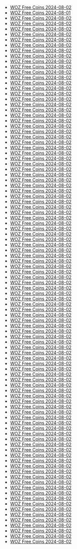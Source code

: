 <ul>
  <li><a href="https://zynga.social/79mf">WOZ Free Coins 2024-08-02</a></li>

  <li><a href="https://zynga.social/49dc93">WOZ Free Coins 2024-08-01</a></li>

  <li><a href="https://zynga.social/61be99">WOZ Free Coins 2024-08-02</a></li>

  <li><a href="https://zdnwoz0-a.akamaihd.net/live-web/incentive_redirect.html?id=1692979846">WOZ Free Coins 2024-08-02</a></li>

  <li><a href="https://zynga.social/0v16">WOZ Free Coins 2024-08-02</a></li>

  <li><a href="https://zynga.social/r9gi">WOZ Free Coins 2024-08-02</a></li>

  <li><a href="https://zdnwoz0-a.akamaihd.net/live-web/incentive_redirect.html?id=1721677460-0jnczlgo4lif">WOZ Free Coins 2024-08-02</a></li>

  <li><a href="https://zynga.social/7iwr">WOZ Free Coins 2024-08-02</a></li>

  <li><a href="https://zynga.social/e7e34f">WOZ Free Coins 2024-08-02</a></li>

  <li><a href="https://zdnwoz0-a.akamaihd.net/live-web/incentive_redirect.html?id=1721677234-0vm292orduhm">WOZ Free Coins 2024-08-02</a></li>

  <li><a href="https://zynga.social/55babc">WOZ Free Coins 2024-08-02</a></li>

  <li><a href="https://zynga.social/edea43">WOZ Free Coins 2024-08-02</a></li>

  <li><a href="https://zdnwoz0-a.akamaihd.net/live-web/incentive_redirect.html?id=1721676999-0e44v2q9zg5n">WOZ Free Coins 2024-08-02</a></li>

  <li><a href="https://zynga.social/nwpf">WOZ Free Coins 2024-08-02</a></li>

  <li><a href="https://zynga.social/43d52c">WOZ Free Coins 2024-08-02</a></li>

  <li><a href="https://zdnwoz0-a.akamaihd.net/live-web/incentive_redirect.html?id=1719952423-0xag67vynj2e">WOZ Free Coins 2024-08-02</a></li>

  <li><a href="https://zynga.social/a2ee56">WOZ Free Coins 2024-08-02</a></li>

  <li><a href="https://zynga.social/23e7f5">WOZ Free Coins 2024-08-02</a></li>

  <li><a href="https://zynga.social/bbc6b0">WOZ Free Coins 2024-08-02</a></li>

  <li><a href="https://zynga.social/9wfy">WOZ Free Coins 2024-08-02</a></li>

  <li><a href="https://zynga.social/7fd013">WOZ Free Coins 2024-08-02</a></li>

  <li><a href="https://zynga.social/44fd22">WOZ Free Coins 2024-08-02</a></li>

  <li><a href="https://zynga.social/a7d68c">WOZ Free Coins 2024-08-02</a></li>

  <li><a href="https://zynga.social/6d195b">WOZ Free Coins 2024-08-02</a></li>

  <li><a href="https://zynga.social/0a7ac6">WOZ Free Coins 2024-08-02</a></li>

  <li><a href="https://zdnwoz0-a.akamaihd.net/live-web/incentive_redirect.html?id=1719952192-0k2xfhf6d9dq">WOZ Free Coins 2024-08-02</a></li>

  <li><a href="https://zynga.social/13eb20">WOZ Free Coins 2024-08-02</a></li>

  <li><a href="https://zynga.social/84df48">WOZ Free Coins 2024-08-02</a></li>

  <li><a href="https://zdnwoz0-a.akamaihd.net/live-web/incentive_redirect.html?id=1719952124-0pp0aq8txbq">WOZ Free Coins 2024-08-02</a></li>

  <li><a href="https://zynga.social/p19h">WOZ Free Coins 2024-08-02</a></li>

  <li><a href="https://zdnwoz0-a.akamaihd.net/live-web/incentive_redirect.html?id=1719952089-0kqetbkdx1yd">WOZ Free Coins 2024-08-02</a></li>

  <li><a href="https://zynga.social/ybt5">WOZ Free Coins 2024-08-02</a></li>

  <li><a href="https://zynga.social/5dc3ad">WOZ Free Coins 2024-08-02</a></li>

  <li><a href="https://zynga.social/u35z">WOZ Free Coins 2024-08-02</a></li>

  <li><a href="https://zdnwoz0-a.akamaihd.net/live-web/incentive_redirect.html?id=1720017695-0c5shisjf6xu">WOZ Free Coins 2024-08-02</a></li>

  <li><a href="https://zdnwoz0-a.akamaihd.net/live-web/incentive_redirect.html?id=1719951964-0xlzxoxv6lb">WOZ Free Coins 2024-08-02</a></li>

  <li><a href="https://zdnwoz0-a.akamaihd.net/live-web/incentive_redirect.html?id=1719403341-0k44ij8hzhw">WOZ Free Coins 2024-08-02</a></li>

  <li><a href="https://zdnwoz0-a.akamaihd.net/live-web/incentive_redirect.html?id=1720172934-06jj742gpekh">WOZ Free Coins 2024-08-02</a></li>

  <li><a href="https://zdnwoz0-a.akamaihd.net/live-web/incentive_redirect.html?id=1719402145-0c41kdmg7avo">WOZ Free Coins 2024-08-02</a></li>

  <li><a href="https://zynga.social/e0a26d">WOZ Free Coins 2024-08-02</a></li>

  <li><a href="https://zynga.social/lt4d">WOZ Free Coins 2024-08-02</a></li>

  <li><a href="https://zynga.social/d198ea">WOZ Free Coins 2024-08-02</a></li>

  <li><a href="https://zynga.social/8ndu">WOZ Free Coins 2024-08-02</a></li>

  <li><a href="https://zynga.social/d36afa">WOZ Free Coins 2024-08-02</a></li>

  <li><a href="https://zdnwoz0-a.akamaihd.net/live-web/incentive_redirect.html?id=1719951892-0qp45m43cqi">WOZ Free Coins 2024-08-02</a></li>

  <li><a href="https://zynga.social/8c4d80">WOZ Free Coins 2024-08-02</a></li>

  <li><a href="https://zdnwoz0-a.akamaihd.net/live-web/incentive_redirect.html?id=1719951858-0ejxe56j6hi8">WOZ Free Coins 2024-08-02</a></li>

  <li><a href="https://zynga.social/7xr0">WOZ Free Coins 2024-08-02</a></li>

  <li><a href="https://zynga.social/28d38b">WOZ Free Coins 2024-08-02</a></li>

  <li><a href="https://zynga.social/455356">WOZ Free Coins 2024-08-02</a></li>

  <li><a href="https://zynga.social/tctr">WOZ Free Coins 2024-08-02</a></li>

  <li><a href="https://zdnwoz0-a.akamaihd.net/live-web/incentive_redirect.html?id=1719338785-075qqqc6i3sa">WOZ Free Coins 2024-08-02</a></li>

  <li><a href="https://zynga.social/hwjv">WOZ Free Coins 2024-08-02</a></li>

  <li><a href="https://zdnwoz0-a.akamaihd.net/live-web/incentive_redirect.html?id=1719338711-0tbuwiqrpr1p">WOZ Free Coins 2024-08-02</a></li>

  <li><a href="https://zynga.social/f2a65e">WOZ Free Coins 2024-08-02</a></li>

  <li><a href="https://zdnwoz0-a.akamaihd.net/live-web/incentive_redirect.html?id=1719338662-0fmjn6pwjw1n">WOZ Free Coins 2024-08-02</a></li>

  <li><a href="https://zynga.social/f0nh">WOZ Free Coins 2024-08-02</a></li>

  <li><a href="https://zdnwoz0-a.akamaihd.net/live-web/incentive_redirect.html?id=1719338642-0vroyddjcy1c">WOZ Free Coins 2024-08-02</a></li>

  <li><a href="https://zdnwoz0-a.akamaihd.net/live-web/incentive_redirect.html?id=1719338615-0lkcut8njx4o">WOZ Free Coins 2024-08-02</a></li>

  <li><a href="https://zdnwoz0-a.akamaihd.net/live-web/incentive_redirect.html?id=1718871184-0aly4tj0zc1s">WOZ Free Coins 2024-08-02</a></li>

  <li><a href="https://zynga.social/2dae7f">WOZ Free Coins 2024-08-02</a></li>

  <li><a href="https://zdnwoz0-a.akamaihd.net/live-web/incentive_redirect.html?id=1719338601-076cbxief86t">WOZ Free Coins 2024-08-02</a></li>

  <li><a href="https://zdnwoz0-a.akamaihd.net/live-web/incentive_redirect.html?id=1719338234-0nv3d1gc1uh8">WOZ Free Coins 2024-08-02</a></li>

  <li><a href="https://zynga.social/68oe">WOZ Free Coins 2024-08-02</a></li>

  <li><a href="https://zdnwoz0-a.akamaihd.net/live-web/incentive_redirect.html?id=1718123234-0ykyst7i8xmp">WOZ Free Coins 2024-08-02</a></li>

  <li><a href="https://zdnwoz0-a.akamaihd.net/live-web/incentive_redirect.html?id=1718123259-0i1obnav8oed">WOZ Free Coins 2024-08-02</a></li>

  <li><a href="https://zdnwoz0-a.akamaihd.net/live-web/incentive_redirect.html?id=1718289892-0h8ob34dd11c">WOZ Free Coins 2024-08-02</a></li>

  <li><a href="https://zynga.social/4c9046">WOZ Free Coins 2024-08-02</a></li>

  <li><a href="https://zynga.social/gtod">WOZ Free Coins 2024-08-02</a></li>

  <li><a href="https://zynga.social/y7ai">WOZ Free Coins 2024-08-02</a></li>

  <li><a href="https://zdnwoz0-a.akamaihd.net/live-web/incentive_redirect.html?id=1718123182-0s7vqftgbji">WOZ Free Coins 2024-08-02</a></li>

  <li><a href="https://zdnwoz0-a.akamaihd.net/live-web/incentive_redirect.html?id=1718123207-0d1us2s0btzo">WOZ Free Coins 2024-08-02</a></li>

  <li><a href="https://zdnwoz0-a.akamaihd.net/live-web/incentive_redirect.html?id=1718121304-0n20zc3f61ma">WOZ Free Coins 2024-08-02</a></li>

  <li><a href="https://zdnwoz0-a.akamaihd.net/live-web/incentive_redirect.html?id=1718123166-0xlhezekeahm">WOZ Free Coins 2024-08-02</a></li>

  <li><a href="https://zynga.social/98958b">WOZ Free Coins 2024-08-02</a></li>

  <li><a href="https://zynga.social/252052">WOZ Free Coins 2024-08-02</a></li>

  <li><a href="https://zynga.social/a732f5">WOZ Free Coins 2024-08-02</a></li>

  <li><a href="https://zdnwoz0-a.akamaihd.net/live-web/incentive_redirect.html?id=1718121146-0oa84yma2glc">WOZ Free Coins 2024-08-02</a></li>

  <li><a href="https://zdnwoz0-a.akamaihd.net/live-web/incentive_redirect.html?id=1718121183-0bivfjclegku">WOZ Free Coins 2024-08-02</a></li>

  <li><a href="https://zdnwoz0-a.akamaihd.net/live-web/incentive_redirect.html?id=1718288541-0u55vxhj2gyl">WOZ Free Coins 2024-08-02</a></li>

  <li><a href="https://zynga.social/750922">WOZ Free Coins 2024-08-02</a></li>

  <li><a href="https://zdnwoz0-a.akamaihd.net/live-web/incentive_redirect.html?id=1718288307-07ozns37pxxb">WOZ Free Coins 2024-08-02</a></li>

  <li><a href="https://zdnwoz0-a.akamaihd.net/live-web/incentive_redirect.html?id=1718121120-0c516tpmos2l">WOZ Free Coins 2024-08-02</a></li>

  <li><a href="https://zynga.social/a4b258">WOZ Free Coins 2024-08-02</a></li>

  <li><a href="https://zdnwoz0-a.akamaihd.net/live-web/incentive_redirect.html?id=1718121097-0wc8plmvsuc">WOZ Free Coins 2024-08-02</a></li>

  <li><a href="https://zynga.social/892f6a">WOZ Free Coins 2024-08-02</a></li>

  <li><a href="https://zdnwoz0-a.akamaihd.net/live-web/incentive_redirect.html?id=1717589467-0o5v0xztjpq">WOZ Free Coins 2024-08-02</a></li>

  <li><a href="https://zdnwoz0-a.akamaihd.net/live-web/incentive_redirect.html?id=1718120973-06luq9k8vfs">WOZ Free Coins 2024-08-02</a></li>

  <li><a href="https://zdnwoz0-a.akamaihd.net/live-web/incentive_redirect.html?id=1694215206">WOZ Free Coins 2024-08-02</a></li>

  <li><a href="https://zdnwoz0-a.akamaihd.net/live-web/incentive_redirect.html?id=1718120877-02crmn5k9hel">WOZ Free Coins 2024-08-02</a></li>

  <li><a href="https://zynga.social/755918">WOZ Free Coins 2024-08-02</a></li>

  <li><a href="https://zdnwoz0-a.akamaihd.net/live-web/incentive_redirect.html?id=1717589105-030b0c411n9w">WOZ Free Coins 2024-08-02</a></li>

  <li><a href="https://zdnwoz0-a.akamaihd.net/live-web/incentive_redirect.html?id=1718120859-09h6fmj6mof">WOZ Free Coins 2024-08-02</a></li>

  <li><a href="https://zdnwoz0-a.akamaihd.net/live-web/incentive_redirect.html?id=1718120834-0s69zupdhzzd">WOZ Free Coins 2024-08-02</a></li>

  <li><a href="https://zdnwoz0-a.akamaihd.net/live-web/incentive_redirect.html?id=1694141899">WOZ Free Coins 2024-08-02</a></li>

  <li><a href="https://zynga.social/cb5f14">WOZ Free Coins 2024-08-02</a></li>

  <li><a href="https://zynga.social/326bc4">WOZ Free Coins 2024-08-02</a></li>

  <li><a href="https://zdnwoz0-a.akamaihd.net/live-web/incentive_redirect.html?id=1718120747-08bnshso07k7">WOZ Free Coins 2024-08-02</a></li>

  <li><a href="https://zynga.social/8nd5">WOZ Free Coins 2024-08-02</a></li>

  <li><a href="https://zynga.social/z0y3">WOZ Free Coins 2024-08-02</a></li>

</ul>
